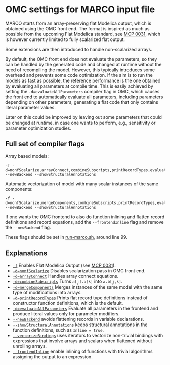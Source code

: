 OMC settings for MARCO input file
=================================

MARCO starts from an array-preserving flat Modelica output, which is obtained using the OMC front end.
The format is inspired as much as possible from the upcoming Flat Modelica standard, see
[MCP 0031](https://github.com/modelica/ModelicaSpecification/tree/MCP/0031/RationaleMCP/0031), which is
however currently limited to fully scalarized flat output.

Some extensions are then introduced to handle non-scalarized arrays.

By default, the OMC front end does not evaluate the parameters, so they can be handled by the generated code
and changed at runtime without the need of recompiling the model. However, this typically introduces some overhead
and prevents some code optimization. If the aim is to run the models as fast as possible, the reference performance
is the one obtained by evaluating all parameters at compile time. This is easily achieved by setting the
`-d=evaluateAllParameters` compiler flag in OMC, which causes the front end to automatically evaluate all parameters,
including parameters depending on other parameters, generating a flat code that only contains literal parameter values.

Later on this could be improved by leaving out some parameters that could be changed at runtime, in case one wants to
perform, e.g., sensitivity or parameter optimization studies.

Full set of compiler flags
--------------------------
Array based models:
```
-f -d=nonfScalarize,arrayConnect,combineSubscripts,printRecordTypes,evaluateAllParameters,vectorizeBindings --newBackend --showStructuralAnnotations
```
Automatic vectorization of model with many scalar instances of the same components:
```
-f -d=nonfScalarize,mergeComponents,combineSubscripts,printRecordTypes,evaluateAllParameters,vectorizeBindings --newBackend --showStructuralAnnotations
```
If one wants the OMC frontend to also do function inlining and flatten record definitions and record equations, add the `--frontendInline` flag and remove the `--newBackend` flag.

These flags should be set in [run-marco.sh](https://github.com/modelica-polimi/marco/blob/5bac719666ea7e050463ef584b74be520ee7e955/run-marco.sh#L99), around line 99.

Explanations
-----------
- [``-f``](https://openmodelica.org/doc/OpenModelicaUsersGuide/latest/omchelptext.html#omcflag-flatmodelica)
  Enables Flat Modelica Output (see [MCP 0031](https://github.com/modelica/ModelicaSpecification/tree/MCP/0031/RationaleMCP/0031)).
- [``-d=nonfScalarize``](https://openmodelica.org/doc/OpenModelicaUsersGuide/latest/omchelptext.html#omcflag-debug-nfscalarize)
  Disables scalarization pass in OMC front end.
- [``-d=arrayConnect``](https://openmodelica.org/doc/OpenModelicaUsersGuide/latest/omchelptext.html#omcflag-debug-arrayconnect)
  Handles array connect equations.
- [``-d=combineSubscripts``](https://openmodelica.org/doc/OpenModelicaUsersGuide/latest/omchelptext.html#omcflag-debug-arrayconnect)
  Turns ``a[j].b[k]`` into ``a.b[j,k]``.
- [``-d=mergeComponents``](https://openmodelica.org/doc/OpenModelicaUsersGuide/latest/omchelptext.html#omcflag-debug-mergecomponents)
  Merges instances of the same model with the same type of modifications into arrays.
- [``-d=printRecordTypes``](https://openmodelica.org/doc/OpenModelicaUsersGuide/latest/omchelptext.html#omcflag-debug-printrecordtypes)
  Prints flat record type definitions instead of constructor function definitions, which is the default.
- [``-d=evaluateAllParameters``](https://openmodelica.org/doc/OpenModelicaUsersGuide/latest/omchelptext.html#omcflag-debug-evaluateallparameters)
  Evaluate all parameters in the frontend and produce literal values only for parameter modifiers.
- [``--newBackend``](https://openmodelica.org/doc/OpenModelicaUsersGuide/latest/omchelptext.html#omcflag-newbackend)
  avoids flattening records in variable declarations.
- [``--showStructuralAnnotations``](https://openmodelica.org/doc/OpenModelicaUsersGuide/latest/omchelptext.html#omcflag-showstructuralannotations)
  keeps structural annotations in the function definitions, such as ``Inline = true``.
- [``--vectorizeBindings``](https://openmodelica.org/doc/OpenModelicaUsersGuide/latest/omchelptext.html#omcflag-vectorizebindings)
  uses iterators to vectorize non-trivial bindings with expressions that involve arrays and scalars when flattened without unrolling arrays.
- [``--frontendInline``](https://openmodelica.org/doc/OpenModelicaUsersGuide/latest/omchelptext.html#omcflag-frontendinline) enable inlining of functions with trivial algorithms assigning the output to an expression.
  
  

